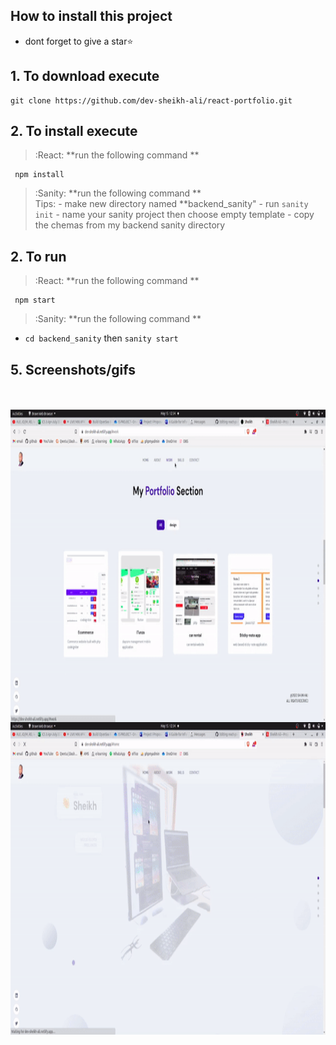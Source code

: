 
## How to install this project
- dont forget to give a star⭐
## 1. To download execute

    git clone https://github.com/dev-sheikh-ali/react-portfolio.git

## 2. To install execute
> :React: **run the following command **  
   
     npm install
> :Sanity: **run the following command **       
Tips:
    - make new directory named **backend_sanity"
    - run `sanity init`
    - name your sanity project then choose empty template
    - copy the chemas from my backend sanity directory
    
## 2. To run    
> :React: **run the following command ** 
     
     npm start
> :Sanity: **run the following command **    
- `cd backend_sanity` then `sanity start`
     
## 5. Screenshots/gifs
<br/><br/>
<img align="right" alt="dash" src="https://github.com/dev-sheikh-ali/react-portfolio/blob/main/src/Screenshots/ezgif.com-gif-maker%20(1).gif?raw=true" height="500"/>
<img align="right" alt="dash" src="https://github.com/dev-sheikh-ali/react-portfolio/blob/main/src/Screenshots/portfolio.gif?raw=true" height="500"/>

